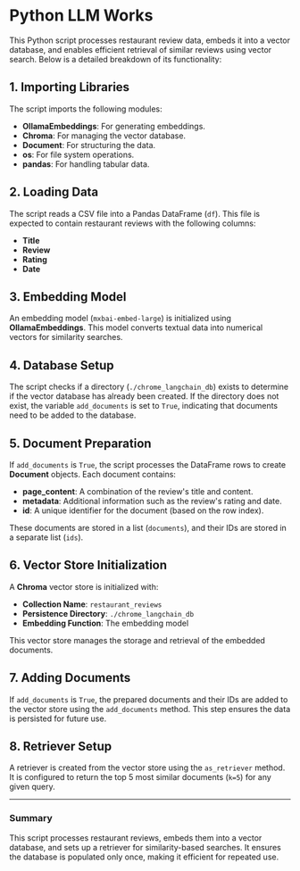 # Python LLM Works

This Python script processes restaurant review data, embeds it into a vector database, and enables efficient retrieval of similar reviews using vector search. Below is a detailed breakdown of its functionality:

## 1. Importing Libraries
The script imports the following modules:
- **OllamaEmbeddings**: For generating embeddings.
- **Chroma**: For managing the vector database.
- **Document**: For structuring the data.
- **os**: For file system operations.
- **pandas**: For handling tabular data.

## 2. Loading Data
The script reads a CSV file  into a Pandas DataFrame (`df`). This file is expected to contain restaurant reviews with the following columns:
- **Title**
- **Review**
- **Rating**
- **Date**

## 3. Embedding Model
An embedding model (`mxbai-embed-large`) is initialized using **OllamaEmbeddings**. This model converts textual data into numerical vectors for similarity searches.

## 4. Database Setup
The script checks if a directory (`./chrome_langchain_db`) exists to determine if the vector database has already been created. If the directory does not exist, the variable `add_documents` is set to `True`, indicating that documents need to be added to the database.

## 5. Document Preparation
If `add_documents` is `True`, the script processes the DataFrame rows to create **Document** objects. Each document contains:
- **page_content**: A combination of the review's title and content.
- **metadata**: Additional information such as the review's rating and date.
- **id**: A unique identifier for the document (based on the row index).

These documents are stored in a list (`documents`), and their IDs are stored in a separate list (`ids`).

## 6. Vector Store Initialization
A **Chroma** vector store is initialized with:
- **Collection Name**: `restaurant_reviews`
- **Persistence Directory**: `./chrome_langchain_db`
- **Embedding Function**: The embedding model

This vector store manages the storage and retrieval of the embedded documents.

## 7. Adding Documents
If `add_documents` is `True`, the prepared documents and their IDs are added to the vector store using the `add_documents` method. This step ensures the data is persisted for future use.

## 8. Retriever Setup
A retriever is created from the vector store using the `as_retriever` method. It is configured to return the top 5 most similar documents (`k=5`) for any given query.

---

### Summary
This script processes restaurant reviews, embeds them into a vector database, and sets up a retriever for similarity-based searches. It ensures the database is populated only once, making it efficient for repeated use.
